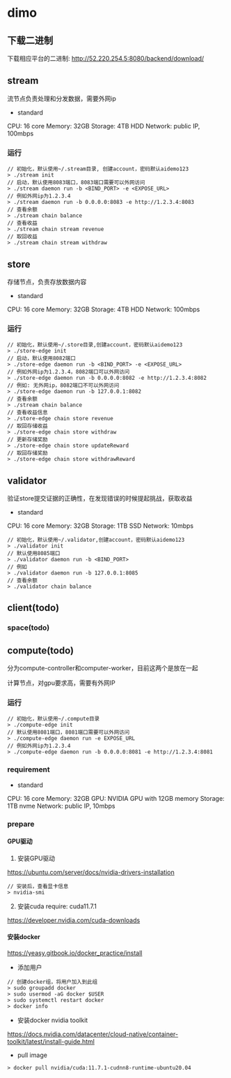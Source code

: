 # dimo


## 下载二进制

下载相应平台的二进制:
http://52.220.254.5:8080/backend/download/


## stream

流节点负责处理和分发数据，需要外网ip

+ standard

CPU: 16 core
Memory: 32GB
Storage: 4TB HDD
Network: public IP, 100mbps


### 运行

```shell
// 初始化，默认使用~/.stream目录, 创建account，密码默认aidemo123
> ./stream init
// 启动，默认使用8083端口，8083端口需要可以外网访问
> ./stream daemon run -b <BIND_PORT> -e <EXPOSE_URL>
// 例如外网ip为1.2.3.4
> ./stream daemon run -b 0.0.0.0:8083 -e http://1.2.3.4:8083
// 查看余额
> ./stream chain balance
// 查看收益
> ./stream chain stream revenue
// 取回收益
> ./stream chain stream withdraw
```

## store

存储节点，负责存放数据内容

+ standard

CPU: 16 core
Memory: 32GB
Storage: 4TB HDD
Network: 100mbps


### 运行

```shell
// 初始化，默认使用~/.store目录,创建account，密码默认aidemo123
> ./store-edge init
// 启动，默认使用8082端口
> ./store-edge daemon run -b <BIND_PORT> -e <EXPOSE_URL>
// 例如外网ip为1.2.3.4，8082端口可以外网访问
> ./store-edge daemon run -b 0.0.0.0:8082 -e http://1.2.3.4:8082
// 例如: 无外网ip，8082端口不可以外网访问
> ./store-edge daemon run -b 127.0.0.1:8082
// 查看余额
> ./stream chain balance
// 查看收益信息
> ./store-edge chain store revenue
// 取回存储收益
> ./store-edge chain store withdraw
// 更新存储奖励
> ./store-edge chain store updateReward
// 取回存储奖励
> ./store-edge chain store withdrawReward
```

## validator

验证store提交证据的正确性，在发现错误的时候提起挑战，获取收益

+ standard

CPU: 16 core
Memory: 32GB
Storage: 1TB SSD
Network: 10mbps

```shell
// 初始化，默认使用~/.validator,创建account，密码默认aidemo123
> ./validator init
// 默认使用8085端口
> ./validator daemon run -b <BIND_PORT>
// 例如
> ./validator daemon run -b 127.0.0.1:8085
// 查看余额
> ./validator chain balance
```


## client(todo)

### space(todo)


## compute(todo)

分为compute-controller和computer-worker，目前这两个是放在一起

计算节点，对gpu要求高，需要有外网IP

### 运行

```shell
// 初始化，默认使用~/.compute目录
> ./compute-edge init
// 默认使用8081端口，8081端口需要可以外网访问
> ./compute-edge daemon run -e EXPOSE_URL
// 例如外网ip为1.2.3.4
> ./compute-edge daemon run -b 0.0.0.0:8081 -e http://1.2.3.4:8081
```

### requirement

+ standard

CPU: 16 core
Memory: 32GB
GPU: NVIDIA GPU with 12GB memory
Storage: 1TB nvme
Network: public IP, 10mbps


### prepare

#### GPU驱动

1. 安装GPU驱动

https://ubuntu.com/server/docs/nvidia-drivers-installation

```shell
// 安装后，查看显卡信息
> nvidia-smi 
```

2. 安装cuda require: cuda11.7.1

https://developer.nvidia.com/cuda-downloads


#### 安装docker

https://yeasy.gitbook.io/docker_practice/install

+ 添加用户

```shell
// 创建docker组，将用户加入到此组
> sudo groupadd docker
> sudo usermod -aG docker $USER
> sudo systemctl restart docker
> docker info
```

+ 安装docker nvidia toolkit

https://docs.nvidia.com/datacenter/cloud-native/container-toolkit/latest/install-guide.html

+ pull image 

```shell
> docker pull nvidia/cuda:11.7.1-cudnn8-runtime-ubuntu20.04
```






